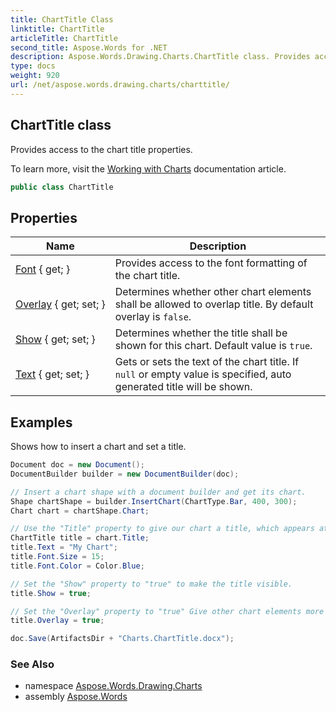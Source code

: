 ```yaml
---
title: ChartTitle Class
linktitle: ChartTitle
articleTitle: ChartTitle
second_title: Aspose.Words for .NET
description: Aspose.Words.Drawing.Charts.ChartTitle class. Provides access to the chart title properties in C#.
type: docs
weight: 920
url: /net/aspose.words.drawing.charts/charttitle/
---
```

## ChartTitle class

Provides access to the chart title properties.

To learn more, visit the [Working with Charts](https://docs.aspose.com/words/net/working-with-charts/) documentation article.

```csharp
public class ChartTitle
```

## Properties

| Name | Description |
| --- | --- |
| [Font](../../aspose.words.drawing.charts/charttitle/font/) { get; } | Provides access to the font formatting of the chart title. |
| [Overlay](../../aspose.words.drawing.charts/charttitle/overlay/) { get; set; } | Determines whether other chart elements shall be allowed to overlap title. By default overlay is `false`. |
| [Show](../../aspose.words.drawing.charts/charttitle/show/) { get; set; } | Determines whether the title shall be shown for this chart. Default value is `true`. |
| [Text](../../aspose.words.drawing.charts/charttitle/text/) { get; set; } | Gets or sets the text of the chart title. If `null` or empty value is specified, auto generated title will be shown. |

## Examples

Shows how to insert a chart and set a title.

```csharp
Document doc = new Document();
DocumentBuilder builder = new DocumentBuilder(doc);

// Insert a chart shape with a document builder and get its chart.
Shape chartShape = builder.InsertChart(ChartType.Bar, 400, 300);
Chart chart = chartShape.Chart;

// Use the "Title" property to give our chart a title, which appears at the top center of the chart area.
ChartTitle title = chart.Title;
title.Text = "My Chart";
title.Font.Size = 15;
title.Font.Color = Color.Blue;

// Set the "Show" property to "true" to make the title visible. 
title.Show = true;

// Set the "Overlay" property to "true" Give other chart elements more room by allowing them to overlap the title
title.Overlay = true;

doc.Save(ArtifactsDir + "Charts.ChartTitle.docx");
```

### See Also

* namespace [Aspose.Words.Drawing.Charts](../../aspose.words.drawing.charts/)
* assembly [Aspose.Words](../../)
